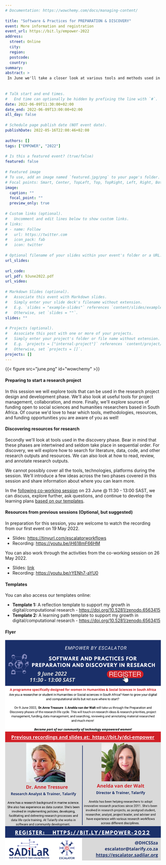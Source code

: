 ```yaml
---
# Documentation: https://wowchemy.com/docs/managing-content/

title: "Software & Practices for PREPARATION & DISCOVERY"
event: More information and registration
event_url: https://bit.ly/empower-2022
address:
  street: Online
  city:
  region:
  postcode:
  country:
summary: 
abstract: >
 In June we'll take a closer look at various tools and methods used in the preparation and discovery phase of research.


# Talk start and end times.
#   End time can optionally be hidden by prefixing the line with `#`.
date: 2022-06-09T11:30:00+02:00
date_end: 2022-06-09T13:00:00+02:00
all_day: false

# Schedule page publish date (NOT event date).
publishDate: 2022-05-16T22:00:46+02:00

authors: []
tags: ["EMPOWER", "2022"]

# Is this a featured event? (true/false)
featured: false

# Featured image
# To use, add an image named `featured.jpg/png` to your page's folder. 
# Focal points: Smart, Center, TopLeft, Top, TopRight, Left, Right, BottomLeft, Bottom, BottomRight.
image:
  caption: ""
  focal_point: ""
  preview_only: true

# Custom links (optional).
#   Uncomment and edit lines below to show custom links.
# links:
# - name: Follow
#   url: https://twitter.com
#   icon_pack: fab
#   icon: twitter

# Optional filename of your slides within your event's folder or a URL.
url_slides:

url_code:
url_pdf: 9June2022.pdf
url_video:

# Markdown Slides (optional).
#   Associate this event with Markdown slides.
#   Simply enter your slide deck's filename without extension.
#   E.g. `slides = "example-slides"` references `content/slides/example-slides.md`.
#   Otherwise, set `slides = ""`.
slides: ""

# Projects (optional).
#   Associate this post with one or more of your projects.
#   Simply enter your project's folder or file name without extension.
#   E.g. `projects = ["internal-project"]` references `content/project/deep-learning/index.md`.
#   Otherwise, set `projects = []`.
projects: []
---
```


{{< figure src="june.png" id="wowchemy" >}}

#### Preparing to start a research project

 In this session we will explore tools that can be used in the research project design and development phase. We'll also look at useful tools for project management, collaboration, and more. Finally, we'll explore sources of funding open to social sciences and humanities researchers based in South Africa. Of course we'd love to hear which tools, methodologies, resources, and funding opportunities you are aware of you as well!

#### Discovering resources for research

Secondly we'll look at tools used in the discovery phase. Bear in mind that these phases are intertwined and seldom take place in sequential order. For discovery, we will explore how to search for literature, data, code, and other research outputs and resources. We can also look at how to read, review, and annotate research outputs.

We cannot possibly cover all the tools, technologies, platforms during the session. We'll introduce a few ideas across the two phases covered in this session and share information about where you can learn more.

In the [following co-working session](co-working-discussion-session-23-june) on 23 June @ 11:30 - 13:00 SAST, we can discuss, explore further, ask questions, and continue to develop the learning plans [based on our templates](https://doi.org/10.5281/zenodo.6563415). 

#### Resources from previous sessions (Optional, but suggested)

In preparation for this session, you are welcome to watch the recording from our first event on 19 May 2022.

- Slides: <https://tinyurl.com/escalatorworkflows>
- Recording: <https://youtu.be/jH618mF66HM>


You can also work through the activities from the co-working session on 26 May 2022. 

- Slides: [link](https://docs.google.com/presentation/d/e/2PACX-1vRPIzEAYnlTRt08M0A0zJ8jC8o5U6KQjU-5nIrAc2DFU1KUgmCO1j6WlR0FXUzlKcnhFc5Yw4PKO2i7/pub?start=false&loop=false&delayms=3000)
- Recording: <https://youtu.be/rYENh7-aYU0>


#### Templates

You can also access our templates online:

- **Template 1:** A reflection template to support my growth in digital/computational research - <https://doi.org/10.5281/zenodo.6563415>
- **Template 2:**  A learning path template to support my growth in digital/computational research - <https://doi.org/10.5281/zenodo.6563415>

#### Flyer
[![9June2022](9June2022.png)](https://bit.ly/empower-2022)

